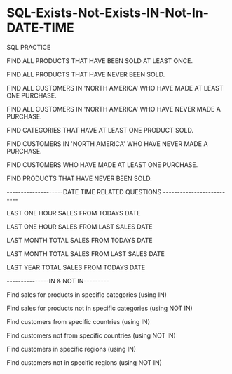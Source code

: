 # SQL-Exists-Not-Exists-IN-Not-In-DATE-TIME

SQL PRACTICE 


FIND ALL PRODUCTS THAT HAVE BEEN SOLD AT LEAST ONCE.

FIND ALL PRODUCTS THAT HAVE NEVER BEEN SOLD.

FIND ALL CUSTOMERS IN 'NORTH AMERICA' WHO HAVE MADE AT LEAST ONE PURCHASE.

FIND ALL CUSTOMERS IN 'NORTH AMERICA' WHO HAVE NEVER MADE A PURCHASE.

FIND CATEGORIES THAT HAVE AT LEAST ONE PRODUCT SOLD.

FIND CUSTOMERS IN 'NORTH AMERICA' WHO HAVE NEVER MADE A PURCHASE.

FIND CUSTOMERS WHO HAVE MADE AT LEAST ONE PURCHASE.

FIND PRODUCTS THAT HAVE NEVER BEEN SOLD.

--------------------DATE TIME RELATED QUESTIONS --------------------------

LAST ONE HOUR SALES FROM TODAYS DATE

LAST ONE HOUR SALES FROM LAST SALES DATE

LAST MONTH TOTAL SALES FROM TODAYS DATE

LAST MONTH TOTAL SALES FROM LAST SALES DATE

LAST YEAR TOTAL SALES FROM TODAYS DATE

---------------IN & NOT IN---------
 
Find sales for products in specific categories (using IN)

Find sales for products not in specific categories (using NOT IN)

Find customers from specific countries (using IN)

Find customers not from specific countries (using NOT IN)

Find customers in specific regions (using IN)

Find customers not in specific regions (using NOT IN)
